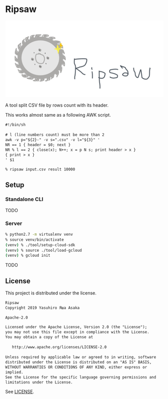 # Ripsaw

![logo](img/logo.jpg?raw=true "Ripsaw")


A tool split CSV file by rows count with its header.

This works almost same as a following AWK script.

```
#!/bin/sh

# l (line numbers count) must be more than 2
awk -v p="${2}-" -v s=".csv" -v l="${3}" '
NR == 1 { header = $0; next }
NR % l == 2 { close(x); N++; x = p N s; print header > x }
{ print > x }
' $1
```

```zsh
% ripsaw input.csv result 10000
```

## Setup

### Standalone CLI

TODO

### Server

```zsh
% python2.7 -m virtualenv venv
% source venv/bin/activate
(venv) % ./tool/setup-cloud-sdk
(venv) % source ./tool/load-gcloud
(venv) % gcloud init
```

TODO

## License

This project is distributed under the license.

```
Ripsaw
Copyright 2019 Yasuhiro Яша Asaka
```

`Apache-2.0`

```
Licensed under the Apache License, Version 2.0 (the "License");
you may not use this file except in compliance with the License.
You may obtain a copy of the License at

   http://www.apache.org/licenses/LICENSE-2.0

Unless required by applicable law or agreed to in writing, software
distributed under the License is distributed on an "AS IS" BASIS,
WITHOUT WARRANTIES OR CONDITIONS OF ANY KIND, either express or implied.
See the License for the specific language governing permissions and
limitations under the License.
```

See [LICENSE](LICENSE).
